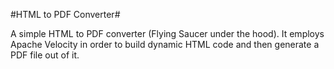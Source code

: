 #HTML to PDF Converter#

A simple HTML to PDF converter (Flying Saucer under the hood). It employs Apache Velocity in order to build dynamic HTML code and then generate a PDF file out of it.

